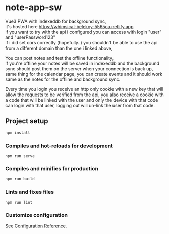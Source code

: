 # note-app-sw
Vue3 PWA with indexeddb for background sync, <br>
it's hosted here https://whimsical-belekoy-5565ca.netlify.app <br>
if you want to try with the api i configured you can access with login "user" and "userPassword123" <br>
if i did set cors correctly (hopefully..) you shouldn't be able to use the api from a different domain than the one i linked above,<br>

You can post notes and test the offline functionality,<br>
if you're offline your notes will be saved in indexeddb and the background sync should post them on the server when your connection is back up,<br>
same thing for the calendar page, you can create events and it should work same as the notes for the offline and background sync.<br>

Every time you login you receive an http only cookie with a new key that will allow the requests to be verified from the api, you also receive a cookie with a code that will be linked with the user and only the device with that code can login with that user, logging out will un-link the user from that code.
## Project setup
```
npm install
```

### Compiles and hot-reloads for development
```
npm run serve
```

### Compiles and minifies for production
```
npm run build
```

### Lints and fixes files
```
npm run lint
```

### Customize configuration
See [Configuration Reference](https://cli.vuejs.org/config/).
